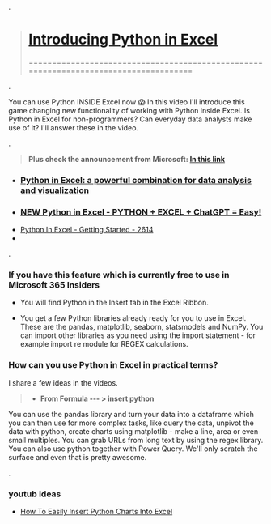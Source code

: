.


> # [Introducing Python in Excel](https://www.youtube.com/watch?v=FbBXtqtRnWU&t=47s)
>
> =====================================================================================

.

You can use Python INSIDE Excel now 😱 In this video I'll introduce this game changing new functionality of working with Python inside Excel.  Is Python in Excel for non-programmers? Can everyday data analysts make use of it? I'll answer these in the video.


.



> **Plus check the announcement from Microsoft: [In this link](https://techcommunity.microsoft.com/t5/excel-blog/announcing-python-in-excel-combining-the-power-of-python-and-the/ba-p/3893439)**



- ### [Python in Excel: a powerful combination for data analysis and visualization](https://www.youtube.com/watch?v=H4XbvL8Mglc)
- ### [ NEW Python in Excel - PYTHON + EXCEL + ChatGPT = Easy! ](https://www.youtube.com/watch?v=-_1IaUjO-hk)
- [Python In Excel - Getting Started - 2614](https://www.youtube.com/watch?v=KIhDQDtvZPg)
- 
.


### If you have this feature which is currently free to use in Microsoft 365 Insiders

- You will find Python in the Insert tab in the Excel Ribbon.

- You get a few Python libraries already ready for you to use in Excel. These are the pandas, matplotlib, seaborn, statsmodels and NumPy. You can import other libraries as you need using the import statement - for example import re module for REGEX calculations.

 
 
###  How can you use Python in Excel in practical terms?


I share a few ideas in the videos.

> - **From Formula --- > insert python**

You can use the pandas library and turn your data into a dataframe which you can then use for more complex tasks, like query the data, unpivot the data with python, create charts using matplotlib - make a line, area or even small multiples. You can grab URLs from long text by using the regex library. You can also use python together with Power Query. We'll only scratch the surface and even that is pretty awesome.



.


### youtub ideas


- [How To Easily Insert Python Charts Into Excel](https://www.youtube.com/watch?v=4CrZUJtjZkc)
